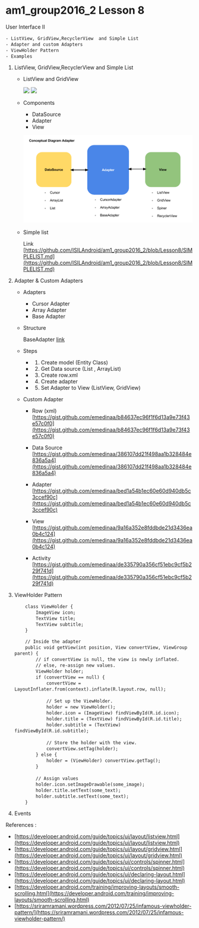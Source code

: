 # am1_group2016_2 Lesson 8

User Interface II

    - ListView, GridView,RecyclerView  and Simple List
    - Adapter and custom Adapters
    - ViewHolder Pattern
    - Examples
   
 1. ListView, GridView,RecyclerView  and Simple List
 
    - ListView and GridView
    
      ![](https://developer.android.com/images/ui/listview.png) ![](https://developer.android.com/images/ui/gridview.png)
            
    - Components
    
        * DataSource
        * Adapter
        * View
        
        ![](https://github.com/ISILAndroid/am1_group2016_2/blob/Lesson8/Android%20Adapter.png)
        
    - Simple list
    
        Link [https://github.com/ISILAndroid/am1_group2016_2/blob/Lesson8/SIMPLELIST.md](https://github.com/ISILAndroid/am1_group2016_2/blob/Lesson8/SIMPLELIST.md)
 
 2. Adapter & Custom Adapters
 
    - Adapters
        * Cursor Adapter
        * Array Adapter
        * Base Adapter
            
    - Structure
    
        BaseAdapter [link](https://github.com/ISILAndroid/am1_group2016_2/blob/Lesson8/ADAPTER.md)
        
    - Steps 
    
        * 1. Create model (Entity Class)
        * 2. Get Data source (List , ArrayList)
        * 3. Create row.xml
        * 4. Create adapter
        * 5. Set Adapter to View (ListView, GridView)
        
    - Custom Adapter
        
        * Row (xml) [https://gist.github.com/emedinaa/b84637ec96f1f6d13a9e73f43e57c0f0](https://gist.github.com/emedinaa/b84637ec96f1f6d13a9e73f43e57c0f0)
        
        * Data Source [https://gist.github.com/emedinaa/386107dd21f498aa1b328484e836a5a4](https://gist.github.com/emedinaa/386107dd21f498aa1b328484e836a5a4)
        
        * Adapter [https://gist.github.com/emedinaa/bed1a54b1ec60e60d940db5c3ccef90c](https://gist.github.com/emedinaa/bed1a54b1ec60e60d940db5c3ccef90c)
        
        * View [https://gist.github.com/emedinaa/9a16a352e8fddbde21d3436ea0b4c124](https://gist.github.com/emedinaa/9a16a352e8fddbde21d3436ea0b4c124)
        
        * Activity [https://gist.github.com/emedinaa/de335790a356cf51ebc9cf5b229f741d](https://gist.github.com/emedinaa/de335790a356cf51ebc9cf5b229f741d)
        
 3. ViewHolder Pattern
 
    ```
        class ViewHolder {
            ImageView icon;
            TextView title;
            TextView subtitle;
        }
    ```
    ```
        // Inside the adapter
        public void getView(int position, View convertView, ViewGroup parent) {
            // if convertView is null, the view is newly inflated.
            // else, re-assign new values.
            ViewHolder holder;
            if (convertView == null) {
                convertView = LayoutInflater.from(context).inflate(R.layout.row, null);

                // Set up the ViewHolder.
                holder = new ViewHolder();
                holder.icon = (ImageView) findViewById(R.id.icon);
                holder.title = (TextView) findViewById(R.id.title);
                holder.subtitle = (TextView) findViewById(R.id.subtitle);

                // Store the holder with the view.
                convertView.setTag(holder);
            } else {
                holder = (ViewHolder) convertView.getTag();
            }

            // Assign values
            holder.icon.setImageDrawable(some_image);
            holder.title.setText(some_text);
            holder.subtitle.setText(some_text);
        }
    ```
    
 4. Events
 
References :

   - [https://developer.android.com/guide/topics/ui/layout/listview.html](https://developer.android.com/guide/topics/ui/layout/listview.html)
   - [https://developer.android.com/guide/topics/ui/layout/gridview.html](https://developer.android.com/guide/topics/ui/layout/gridview.html)
   - [https://developer.android.com/guide/topics/ui/controls/spinner.html](https://developer.android.com/guide/topics/ui/controls/spinner.html)
   - [https://developer.android.com/guide/topics/ui/declaring-layout.html](https://developer.android.com/guide/topics/ui/declaring-layout.html)
   - [https://developer.android.com/training/improving-layouts/smooth-scrolling.html](https://developer.android.com/training/improving-layouts/smooth-scrolling.html)
   - [https://sriramramani.wordpress.com/2012/07/25/infamous-viewholder-pattern/](https://sriramramani.wordpress.com/2012/07/25/infamous-viewholder-pattern/)
   
   
   
   
